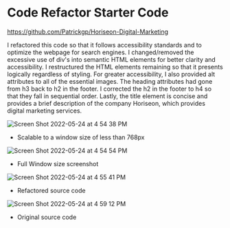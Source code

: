# Code Refactor Starter Code
https://github.com/Patrickgp/Horiseon-Digital-Marketing

I refactored this code so that it follows accessibility standards and to optimize the webpage for search engines. I changed/removed the excessive use of div's into semantic HTML elements for better clarity and accessibility. I restructured the HTML elements remaining so that it presents logically regardless of styling. For greater accessibility, I also provided alt attributes to all of the essential images. The heading attributes had gone from h3 back to h2 in the footer. I corrected the h2 in the footer to h4 so that they fall in sequential order. Lastly, the title element is concise and provides a brief description of the company Horiseon, which provides digital marketing services.

![Screen Shot 2022-05-24 at 4 54 38 PM](https://user-images.githubusercontent.com/86730331/170130717-43b77e40-2559-481b-9138-cd03ad0c902c.png)

- Scalable to a window size of less than 768px

![Screen Shot 2022-05-24 at 4 54 54 PM](https://user-images.githubusercontent.com/86730331/170130850-d3721d5d-b015-4465-9dfd-28cc187856e7.png)

- Full Window size screenshot

![Screen Shot 2022-05-24 at 4 55 41 PM](https://user-images.githubusercontent.com/86730331/170130860-0dce3ae2-cea8-46bf-b794-37e015e2b6e1.png)

- Refactored source code

![Screen Shot 2022-05-24 at 4 59 12 PM](https://user-images.githubusercontent.com/86730331/170131311-1e2930e3-769e-4505-8444-a6de9db27cee.png)

- Original source code
